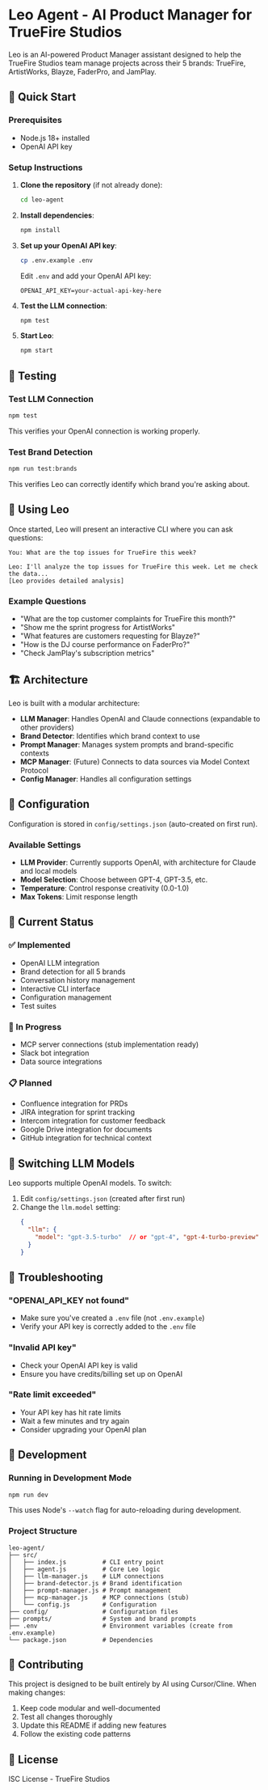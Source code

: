 # Leo Agent - AI Product Manager for TrueFire Studios

Leo is an AI-powered Product Manager assistant designed to help the TrueFire Studios team manage projects across their 5 brands: TrueFire, ArtistWorks, Blayze, FaderPro, and JamPlay.

## 🚀 Quick Start

### Prerequisites
- Node.js 18+ installed
- OpenAI API key

### Setup Instructions

1. **Clone the repository** (if not already done):
   ```bash
   cd leo-agent
   ```

2. **Install dependencies**:
   ```bash
   npm install
   ```

3. **Set up your OpenAI API key**:
   ```bash
   cp .env.example .env
   ```
   Edit `.env` and add your OpenAI API key:
   ```
   OPENAI_API_KEY=your-actual-api-key-here
   ```

4. **Test the LLM connection**:
   ```bash
   npm test
   ```

5. **Start Leo**:
   ```bash
   npm start
   ```

## 🧪 Testing

### Test LLM Connection
```bash
npm test
```
This verifies your OpenAI connection is working properly.

### Test Brand Detection
```bash
npm run test:brands
```
This verifies Leo can correctly identify which brand you're asking about.

## 💬 Using Leo

Once started, Leo will present an interactive CLI where you can ask questions:

```
You: What are the top issues for TrueFire this week?

Leo: I'll analyze the top issues for TrueFire this week. Let me check the data...
[Leo provides detailed analysis]
```

### Example Questions

- "What are the top customer complaints for TrueFire this month?"
- "Show me the sprint progress for ArtistWorks"
- "What features are customers requesting for Blayze?"
- "How is the DJ course performance on FaderPro?"
- "Check JamPlay's subscription metrics"

## 🏗️ Architecture

Leo is built with a modular architecture:

- **LLM Manager**: Handles OpenAI and Claude connections (expandable to other providers)
- **Brand Detector**: Identifies which brand context to use
- **Prompt Manager**: Manages system prompts and brand-specific contexts
- **MCP Manager**: (Future) Connects to data sources via Model Context Protocol
- **Config Manager**: Handles all configuration settings

## 🔧 Configuration

Configuration is stored in `config/settings.json` (auto-created on first run).

### Available Settings

- **LLM Provider**: Currently supports OpenAI, with architecture for Claude and local models
- **Model Selection**: Choose between GPT-4, GPT-3.5, etc.
- **Temperature**: Control response creativity (0.0-1.0)
- **Max Tokens**: Limit response length

## 🚦 Current Status

### ✅ Implemented
- OpenAI LLM integration
- Brand detection for all 5 brands
- Conversation history management
- Interactive CLI interface
- Configuration management
- Test suites

### 🔄 In Progress
- MCP server connections (stub implementation ready)
- Slack bot integration
- Data source integrations

### 📋 Planned
- Confluence integration for PRDs
- JIRA integration for sprint tracking
- Intercom integration for customer feedback
- Google Drive integration for documents
- GitHub integration for technical context

## 🔄 Switching LLM Models

Leo supports multiple OpenAI models. To switch:

1. Edit `config/settings.json` (created after first run)
2. Change the `llm.model` setting:
   ```json
   {
     "llm": {
       "model": "gpt-3.5-turbo"  // or "gpt-4", "gpt-4-turbo-preview"
     }
   }
   ```

## 🐛 Troubleshooting

### "OPENAI_API_KEY not found"
- Make sure you've created a `.env` file (not `.env.example`)
- Verify your API key is correctly added to the `.env` file

### "Invalid API key"
- Check your OpenAI API key is valid
- Ensure you have credits/billing set up on OpenAI

### "Rate limit exceeded"
- Your API key has hit rate limits
- Wait a few minutes and try again
- Consider upgrading your OpenAI plan

## 📝 Development

### Running in Development Mode
```bash
npm run dev
```
This uses Node's `--watch` flag for auto-reloading during development.

### Project Structure
```
leo-agent/
├── src/
│   ├── index.js          # CLI entry point
│   ├── agent.js          # Core Leo logic
│   ├── llm-manager.js    # LLM connections
│   ├── brand-detector.js # Brand identification
│   ├── prompt-manager.js # Prompt management
│   ├── mcp-manager.js    # MCP connections (stub)
│   └── config.js         # Configuration
├── config/               # Configuration files
├── prompts/              # System and brand prompts
├── .env                  # Environment variables (create from .env.example)
└── package.json          # Dependencies
```

## 🤝 Contributing

This project is designed to be built entirely by AI using Cursor/Cline. When making changes:

1. Keep code modular and well-documented
2. Test all changes thoroughly
3. Update this README if adding new features
4. Follow the existing code patterns

## 📄 License

ISC License - TrueFire Studios
